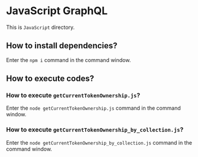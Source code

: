 # JavaScript GraphQL
This is `JavaScript` directory.

## How to install dependencies?
Enter the `npm i` command in the command window.

## How to execute codes?

### How to execute `getCurrentTokenOwnership.js`?
Enter the `node getCurrentTokenOwnership.js` command in the command window.

### How to execute `getCurrentTokenOwnership_by_collection.js`?
Enter the `node getCurrentTokenOwnership_by_collection.js` command in the command window.
